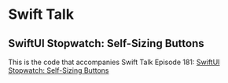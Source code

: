 # Swift Talk
## SwiftUI Stopwatch: Self-Sizing Buttons

This is the code that accompanies Swift Talk Episode 181: [SwiftUI Stopwatch: Self-Sizing Buttons](https://talk.objc.io/episodes/S01E181-self-sizing-buttons)
